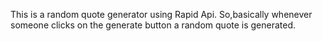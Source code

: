 This is a random quote generator using Rapid Api. So,basically whenever someone clicks on the generate button a random quote is generated.
